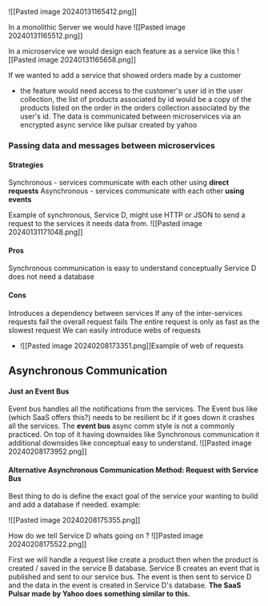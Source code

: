 ![[Pasted image 20240131165412.png]]

In a monolithic Server  we would have 
![[Pasted image 20240131165512.png]]

In a microservice we would design each feature as a service like this
![[Pasted image 20240131165658.png]]

If we wanted to add a service that showed orders made by a customer 
- the feature would need access to the customer's user id in the user collection, the list of products associated by id would be a copy of the products listed on the order in the orders collection associated by the user's id. The data is communicated between microservices via an encrypted async service like pulsar created by yahoo
### Passing data and messages between microservices
#### Strategies
Synchronous - services communicate with each other using **direct requests**
Asynchronous - services communicate with each other **using events**

Example of synchronous, Service D, might use HTTP or JSON to send a request to the services it needs data from. 
![[Pasted image 20240131171048.png]]

#### Pros
Synchronous communication is easy to understand conceptually
Service D does not need a database
#### Cons
Introduces a dependency between services 
If any of the inter-services requests fail the overall request fails
The entire request is only as fast as the slowest request
We can easily introduce webs of requests
- ![[Pasted image 20240208173351.png]]Example of web of requests
## Asynchronous Communication
#### Just an Event Bus
Event bus handles all the notifications from the services. The Event bus like (which SaaS offers this?) needs to be resilient bc if it goes down it crashes all the services. The **event bus** async comm style is not a commonly practiced. On top of it having downsides like Synchronous communication it additional downsides like conceptual easy to understand.
![[Pasted image 20240208173952.png]]

#### Alternative Asynchronous Communication Method:  Request with Service Bus
Best thing to do is define the exact goal of the service your wanting to build and add a database if needed. example:

![[Pasted image 20240208175355.png]]

How do we tell Service D whats going on ? 
![[Pasted image 20240208175522.png]]

First we will handle a request like create a product then when the product is created / saved in the service B database. Service B creates an event that is published and sent to our service bus. The event is then sent to service D and the data in the event is created in Service D's database. __The SaaS Pulsar made by Yahoo does something similar to this.__
